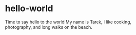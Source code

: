 # hello-world
Time to say hello to the world
My name is Tarek, I like cooking, photography, and long walks on the beach. 
